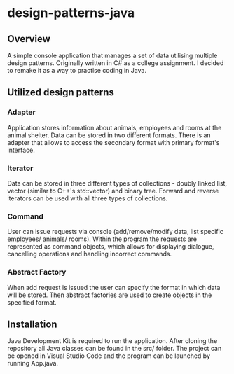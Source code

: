 # design-patterns-java

## Overview

A simple console application that manages a set of data utilising multiple design patterns. Originally written in C# as a college assignment. I decided to remake it as a way to practise coding in Java.

## Utilized design patterns

### Adapter

Application stores information about animals, employees and rooms at the animal shelter. Data can be stored in two different formats. There is an adapter that allows to access the secondary format with primary format's interface. 

### Iterator

Data can be stored in three different types of collections - doubly linked list, vector (similar to C++'s std::vector) and binary tree. Forward and reverse iterators can be used with all three types of collections.

### Command

User can issue requests via console (add/remove/modify data, list specific employees/ animals/ rooms). Within the program the requests are represented as command objects, which allows for displaying dialogue, cancelling operations and handling incorrect commands.

### Abstract Factory

When add request is issued the user can specify the format in which data will be stored. Then abstract factories are used to create objects in the specified format.

## Installation

Java Development Kit is required to run the application. After cloning the repository all Java classes can be found in the src/ folder. The project can be opened in Visual Studio Code and the program can be launched by running App.java. 